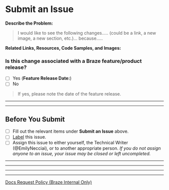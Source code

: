 # Submit an Issue
**Describe the Problem:**
> I would like to see the following changes..... (could be a link, a new image, a new section, etc.)... because.....


**Related Links, Resources, Code Samples, and Images:**



### Is this change associated with a Braze feature/product release?
- [ ] Yes (__Feature Release Date:__)
- [ ] No

> If yes, please note the date of the feature release.

---
---

## Before You Submit

- [ ] Fill out the relevant items under __Submit an Issue__ above.
- [ ] [Label](https://github.com/Appboy/braze-docs/issues/labels) this issue.
- [ ] Assign this issue to either yourself, the Technical Writer (@EmilyNecciai), or to another appropriate person. _If you do not assign anyone to an issue, your issue may be closed or left uncompleted._

---
---

<!-- Thanks for filling me out! If you have any thoughts on how to improve this template, please file an issue or reach out to @EmilyNecciai. -->

---
---

[Docs Request Policy (Braze Internal Only)](https://confluence.braze.com/display/GROW/Request+Process)
